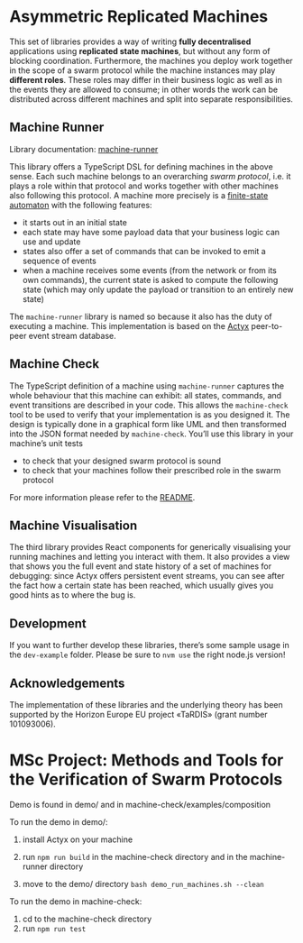 # Asymmetric Replicated Machines

This set of libraries provides a way of writing **fully decentralised** applications using **replicated state machines**, but without any form of blocking coordination.
Furthermore, the machines you deploy work together in the scope of a swarm protocol while the machine instances may play **different roles**.
These roles may differ in their business logic as well as in the events they are allowed to consume; in other words the work can be distributed across different machines and split into separate responsibilities.

## Machine Runner

Library documentation: [machine-runner](https://github.com/Actyx/machines/tree/master/machine-runner)

This library offers a TypeScript DSL for defining machines in the above sense.
Each such machine belongs to an overarching _swarm protocol_, i.e. it plays a role within that protocol and works together with other machines also following this protocol.
A machine more precisely is a [finite-state automaton](https://en.wikipedia.org/wiki/Finite-state_machine) with the following features:

- it starts out in an initial state
- each state may have some payload data that your business logic can use and update
- states also offer a set of commands that can be invoked to emit a sequence of events
- when a machine receives some events (from the network or from its own commands), the current state is asked to compute the following state (which may only update the payload or transition to an entirely new state)

The `machine-runner` library is named so because it also has the duty of executing a machine.
This implementation is based on the [Actyx](https://developer.actyx.com/) peer-to-peer event stream database.

## Machine Check

The TypeScript definition of a machine using `machine-runner` captures the whole behaviour that this machine can exhibit: all states, commands, and event transitions are described in your code.
This allows the `machine-check` tool to be used to verify that your implementation is as you designed it.
The design is typically done in a graphical form like UML and then transformed into the JSON format needed by `machine-check`.
You’ll use this library in your machine’s unit tests

- to check that your designed swarm protocol is sound
- to check that your machines follow their prescribed role in the swarm protocol

For more information please refer to the [README](./machine-check/README.md).

## Machine Visualisation

The third library provides React components for generically visualising your running machines and letting you interact with them.
It also provides a view that shows you the full event and state history of a set of machines for debugging: since Actyx offers persistent event streams, you can see after the fact how a certain state has been reached, which usually gives you good hints as to where the bug is.

## Development

If you want to further develop these libraries, there’s some sample usage in the `dev-example` folder.
Please be sure to `nvm use` the right node.js version!

## Acknowledgements

The implementation of these libraries and the underlying theory has been supported by the Horizon Europe EU project «TaRDIS» (grant number 101093006).


# MSc Project: Methods and Tools for the Verification of Swarm Protocols
Demo is found in demo/ and in machine-check/examples/composition

To run the demo in demo/:

1. install Actyx on your machine

2. run `npm run build` in the machine-check directory and in the machine-runner directory

3. move to the demo/ directory `bash demo_run_machines.sh --clean`

To run the demo in machine-check:
1. cd to the machine-check directory
2. run `npm run test`